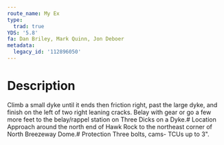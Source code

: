 ```yaml
---
route_name: My Ex
type:
  trad: true
YDS: '5.8'
fa: Dan Briley, Mark Quinn, Jon Deboer
metadata:
  legacy_id: '112896050'
---
```

# Description
Climb a small dyke until it ends then friction right, past the large dyke, and finish on the left of two right leaning cracks. Belay with gear or go a few more feet to the belay/rappel station on Three Dicks on a Dyke.# Location
Approach around the north end of Hawk Rock to the northeast corner of North Breezeway Dome.# Protection
Three bolts, cams- TCUs up to 3".